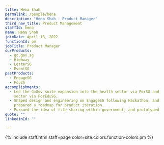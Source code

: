 ```yaml
---
title: Hena Shah
permalink: /people/hena
description: "Hena Shah - Product Manager"
third_nav_title: Product Management
staffId: hena
name: Hena Shah
joinDate: April 18, 2022
functionId: pm
jobTitle: Product Manager
curProducts:
  - go.gov.sg
  - Highway
  - LetterSG
  - EventSG
pastProducts:
  - EngageSG
  - Pouch
accomplishments:
  - Led the GoGov suite expansion into the health sector via ForSG and education
    sector via ForEduSG.
  - Shaped design and engineering on EngageSG following Hackathon, and has since
    prepared a roadmap for product iteration.
  - Pursued the idea of file sharing within government, and prototyped Pouch
quote: ""
linkedinId: ""

---
```


{% include staff.html staff=page color=site.colors.function-colors.pm %}

